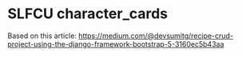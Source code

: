 # SLFCU character_cards

Based on this article: https://medium.com/@devsumitg/recipe-crud-project-using-the-django-framework-bootstrap-5-3160ec5b43aa